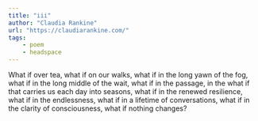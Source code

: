 ```yaml
---
title: "iii"
author: "Claudia Rankine"
url: "https://claudiarankine.com/"
tags: 
    - poem
    - headspace
---
```


What if over tea, what if on our walks, what if
in the long yawn of the fog, what if in the long middle
of the wait, what if in the passage, in the what if
that carries us each day into seasons, what if 
in the renewed resilience, what if in the endlessness, 
what if in a lifetime of conversations,
what if in the clarity of consciousness, what if nothing changes? 